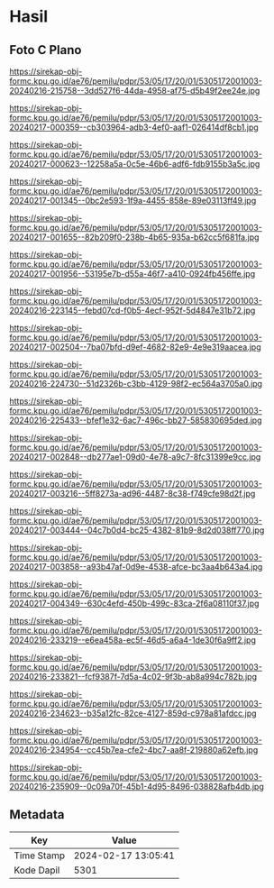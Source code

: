 # Hasil

## Foto C Plano

https://sirekap-obj-formc.kpu.go.id/ae76/pemilu/pdpr/53/05/17/20/01/5305172001003-20240216-215758--3dd527f6-44da-4958-af75-d5b49f2ee24e.jpg

https://sirekap-obj-formc.kpu.go.id/ae76/pemilu/pdpr/53/05/17/20/01/5305172001003-20240217-000359--cb303964-adb3-4ef0-aaf1-026414df8cb1.jpg

https://sirekap-obj-formc.kpu.go.id/ae76/pemilu/pdpr/53/05/17/20/01/5305172001003-20240217-000623--12258a5a-0c5e-46b6-adf6-fdb9155b3a5c.jpg

https://sirekap-obj-formc.kpu.go.id/ae76/pemilu/pdpr/53/05/17/20/01/5305172001003-20240217-001345--0bc2e593-1f9a-4455-858e-89e03113ff49.jpg

https://sirekap-obj-formc.kpu.go.id/ae76/pemilu/pdpr/53/05/17/20/01/5305172001003-20240217-001655--82b209f0-238b-4b65-935a-b62cc5f681fa.jpg

https://sirekap-obj-formc.kpu.go.id/ae76/pemilu/pdpr/53/05/17/20/01/5305172001003-20240217-001956--53195e7b-d55a-46f7-a410-0924fb456ffe.jpg

https://sirekap-obj-formc.kpu.go.id/ae76/pemilu/pdpr/53/05/17/20/01/5305172001003-20240216-223145--febd07cd-f0b5-4ecf-952f-5d4847e31b72.jpg

https://sirekap-obj-formc.kpu.go.id/ae76/pemilu/pdpr/53/05/17/20/01/5305172001003-20240217-002504--7ba07bfd-d9ef-4682-82e9-4e9e319aacea.jpg

https://sirekap-obj-formc.kpu.go.id/ae76/pemilu/pdpr/53/05/17/20/01/5305172001003-20240216-224730--51d2326b-c3bb-4129-98f2-ec564a3705a0.jpg

https://sirekap-obj-formc.kpu.go.id/ae76/pemilu/pdpr/53/05/17/20/01/5305172001003-20240216-225433--bfef1e32-6ac7-496c-bb27-585830695ded.jpg

https://sirekap-obj-formc.kpu.go.id/ae76/pemilu/pdpr/53/05/17/20/01/5305172001003-20240217-002848--db277ae1-09d0-4e78-a9c7-8fc31399e9cc.jpg

https://sirekap-obj-formc.kpu.go.id/ae76/pemilu/pdpr/53/05/17/20/01/5305172001003-20240217-003216--5ff8273a-ad96-4487-8c38-f749cfe98d2f.jpg

https://sirekap-obj-formc.kpu.go.id/ae76/pemilu/pdpr/53/05/17/20/01/5305172001003-20240217-003444--04c7b0d4-bc25-4382-81b9-8d2d038ff770.jpg

https://sirekap-obj-formc.kpu.go.id/ae76/pemilu/pdpr/53/05/17/20/01/5305172001003-20240217-003858--a93b47af-0d9e-4538-afce-bc3aa4b643a4.jpg

https://sirekap-obj-formc.kpu.go.id/ae76/pemilu/pdpr/53/05/17/20/01/5305172001003-20240217-004349--630c4efd-450b-499c-83ca-2f6a08110f37.jpg

https://sirekap-obj-formc.kpu.go.id/ae76/pemilu/pdpr/53/05/17/20/01/5305172001003-20240216-233219--e6ea458a-ec5f-46d5-a6a4-1de30f6a9ff2.jpg

https://sirekap-obj-formc.kpu.go.id/ae76/pemilu/pdpr/53/05/17/20/01/5305172001003-20240216-233821--fcf9387f-7d5a-4c02-9f3b-ab8a994c782b.jpg

https://sirekap-obj-formc.kpu.go.id/ae76/pemilu/pdpr/53/05/17/20/01/5305172001003-20240216-234623--b35a12fc-82ce-4127-859d-c978a81afdcc.jpg

https://sirekap-obj-formc.kpu.go.id/ae76/pemilu/pdpr/53/05/17/20/01/5305172001003-20240216-234954--cc45b7ea-cfe2-4bc7-aa8f-219880a62efb.jpg

https://sirekap-obj-formc.kpu.go.id/ae76/pemilu/pdpr/53/05/17/20/01/5305172001003-20240216-235909--0c09a70f-45b1-4d95-8496-038828afb4db.jpg


## Metadata

| Key        | Value               |
| ---------- | ------------------- |
| Time Stamp | 2024-02-17 13:05:41 |
| Kode Dapil | 5301                |



